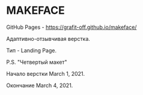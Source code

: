# MAKEFACE
GitHub Pages - https://grafit-off.github.io/makeface/

Адаптивно-отзывчивая верстка.

Тип - Landing Page.

P.S. "Четвертый макет"

Начало верстки March 1, 2021.

Окончание  March 4, 2021.
